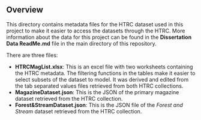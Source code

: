 ## Overview

This directory contains metadata files for the HTRC dataset used in this project to make it easier to access the datasets through the HTRC. More information about the data for this project can be found in the __Dissertation Data ReadMe.md__ file in the main directory of this repository. 

There are three files: 
- __HTRCMagList.xlsx__: This is an excel file with two worksheets containing the HTRC metadata. The filtering functions in the tables make it easier to select subsets of the dataset to model. It was derived and edited from the tab separated values files retrieved from both HTRC collections. 
- __MagazineDataset.json__: This is the JSON of the primary magazine dataset retrieved from the HTRC collection.
- __Forest&StreamDataset.json__: This is the JSON file of the *Forest and Stream* dataset retrieved from the HTRC collection. 

